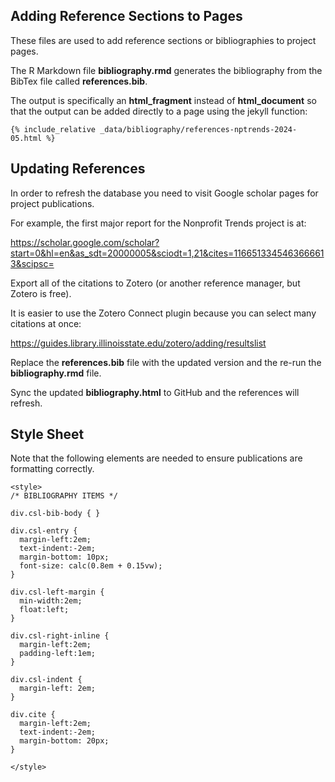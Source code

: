 ## Adding Reference Sections to Pages

These files are used to add reference sections or bibliographies to project pages. 

The R Markdown file **bibliography.rmd** generates the bibliography from the BibTex file called **references.bib**.

The output is specifically an **html_fragment** instead of **html_document** so that the output can be added directly to a page using the jekyll function: 

```
{% include_relative _data/bibliography/references-nptrends-2024-05.html %}
```

## Updating References

In order to refresh the database you need to visit Google scholar pages for project publications. 

For example, the first major report for the Nonprofit Trends project is at: 

https://scholar.google.com/scholar?start=0&hl=en&as_sdt=20000005&sciodt=1,21&cites=1166513345463666613&scipsc=

Export all of the citations to Zotero (or another reference manager, but Zotero is free). 

It is easier to use the Zotero Connect plugin because you can select many citations at once: 

https://guides.library.illinoisstate.edu/zotero/adding/resultslist

Replace the **references.bib** file with the updated version and the re-run the **bibliography.rmd** file. 

Sync the updated **bibliography.html** to GitHub and the references will refresh. 

## Style Sheet

Note that the following elements are needed to ensure publications are formatting correctly. 

```
<style>
/* BIBLIOGRAPHY ITEMS */

div.csl-bib-body { }

div.csl-entry {
  margin-left:2em;
  text-indent:-2em;
  margin-bottom: 10px;
  font-size: calc(0.8em + 0.15vw);
}

div.csl-left-margin {
  min-width:2em;
  float:left;
}

div.csl-right-inline {
  margin-left:2em;
  padding-left:1em;
}

div.csl-indent {
  margin-left: 2em;
}

div.cite {
  margin-left:2em;
  text-indent:-2em;
  margin-bottom: 20px;
}

</style>
```
